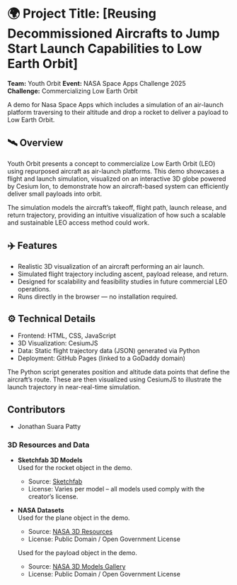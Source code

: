 # 🌍 Project Title: [Reusing Decommissioned Aircrafts to Jump Start Launch Capabilities to Low Earth Orbit]
**Team:** Youth Orbit 
**Event:** NASA Space Apps Challenge 2025  
**Challenge:** Commercializing Low Earth Orbit

A demo for Nasa Space Apps which includes a simulation of an air-launch platform traversing to their altitude and drop a rocket to deliver a payload to Low Earth Orbit.

## 🛰️ Overview
Youth Orbit presents a concept to commercialize Low Earth Orbit (LEO) using repurposed aircraft as air-launch platforms.
This demo showcases a flight and launch simulation, visualized on an interactive 3D globe powered by Cesium Ion, to demonstrate how an aircraft-based system can efficiently deliver small payloads into orbit.

The simulation models the aircraft’s takeoff, flight path, launch release, and return trajectory, providing an intuitive visualization of how such a scalable and sustainable LEO access method could work.

## ✈️ Features
- Realistic 3D visualization of an aircraft performing an air launch.
- Simulated flight trajectory including ascent, payload release, and return.
- Designed for scalability and feasibility studies in future commercial LEO operations.
- Runs directly in the browser — no installation required.

## ⚙️ Technical Details
- Frontend: HTML, CSS, JavaScript
- 3D Visualization: CesiumJS
- Data: Static flight trajectory data (JSON) generated via Python
- Deployment: GitHub Pages (linked to a GoDaddy domain)

The Python script generates position and altitude data points that define the aircraft’s route. These are then visualized using CesiumJS to illustrate the launch trajectory in near-real-time simulation.

## Contributors
- Jonathan Suara Patty

### 3D Resources and Data

- **Sketchfab 3D Models**  
  Used for the rocket object in the demo.  
  - Source: [Sketchfab](https://sketchfab.com/3d-models/rocket-7ac80b6d4701415a85e492ec24185a21)  
  - License: Varies per model – all models used comply with the creator’s license.  

- **NASA Datasets**  
  Used for the plane object in the demo.  
  - Source: [NASA 3D Resources](https://airbornescience.nasa.gov/content/3D_Models_Gallery)  
  - License: Public Domain / Open Government License  

  Used for the payload object in the demo.  
  - Source: [NASA 3D Models Gallery](https://science.nasa.gov/3d-resources/cubesat-1-ru-generic)  
  - License: Public Domain / Open Government License  
